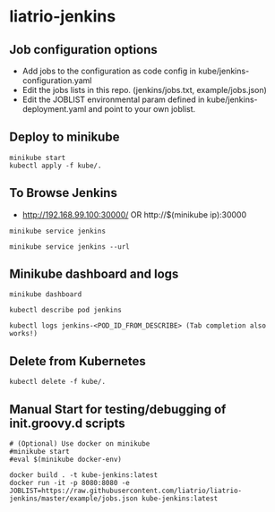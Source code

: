# liatrio-jenkins

## Job configuration options
 - Add jobs to the configuration as code config in kube/jenkins-configuration.yaml
 - Edit the jobs lists in this repo. (jenkins/jobs.txt, example/jobs.json)
 - Edit the JOBLIST environmental param defined in kube/jenkins-deployment.yaml and point to your own joblist.

## Deploy to minikube
```
minikube start
kubectl apply -f kube/.
```

## To Browse Jenkins
- http://192.168.99.100:30000/ OR http://$(minikube ip):30000
```
minikube service jenkins

minikube service jenkins --url
```

## Minikube dashboard and logs
```
minikube dashboard

kubectl describe pod jenkins

kubectl logs jenkins-<POD_ID_FROM_DESCRIBE> (Tab completion also works!)

```

## Delete from Kubernetes
```
kubectl delete -f kube/.
```

## Manual Start for testing/debugging of init.groovy.d scripts
```
# (Optional) Use docker on minikube
#minikube start
#eval $(minikube docker-env)

docker build . -t kube-jenkins:latest
docker run -it -p 8080:8080 -e JOBLIST=https://raw.githubusercontent.com/liatrio/liatrio-jenkins/master/example/jobs.json kube-jenkins:latest
```
